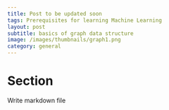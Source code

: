 ```yaml
---
title: Post to be updated soon
tags: Prerequisites for learning Machine Learning
layout: post
subtitle: basics of graph data structure
image: /images/thumbnails/graph1.png
category: general
---
```


# Section

Write markdown file